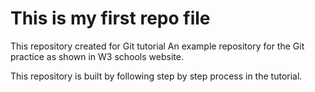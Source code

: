 # This is my first repo file
This repository created for Git tutorial
An example repository for the Git practice as shown in W3 schools website.

This repository is built by following step by step process in the tutorial.
